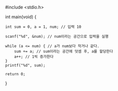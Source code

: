 #include <stdio.h>

int main(void) {

	int sum = 0, a = 1, num; // 입력 10

	scanf("%d", &num); // num이라는 공간으로 입력을 실행

	while (a <= num) { // a가 num보다 작거나 같다.
		sum += a; // sum이라는 공간에 덧셈 후, a를 할당한다
		a++; // 1씩 증가한다
	}
	printf("%d", sum);

	return 0;
}
